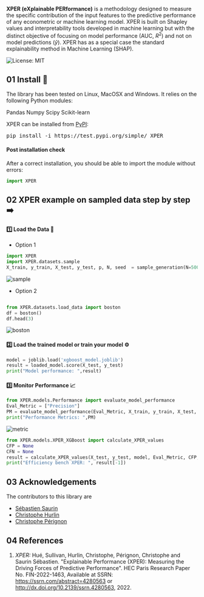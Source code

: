 **XPER (eXplainable PERformance)** is a methodology designed to measure the specific contribution of the input features to the predictive performance of any econometric or machine learning model. XPER is built on Shapley values and interpretability tools developed in machine learning but with the distinct objective of focusing on model performance (AUC, $R^2$) and not on model predictions ($\hat{y}$). XPER has as a special case the standard explainability method in Machine Learning (SHAP).


![License: MIT](https://img.shields.io/badge/License-MIT-yellow.svg)
## 01 Install 🚀
The library has been tested on Linux, MacOSX and Windows. It relies on the following Python modules:

Pandas
Numpy
Scipy
Scikit-learn

XPER can be installed from [PyPI](https://pypi.org/project/XPER):

<pre>
pip install -i https://test.pypi.org/simple/ XPER
</pre>

#### Post installation check
After a correct installation, you should be able to import the module without errors:

```python
import XPER
```

## 02 XPER example on sampled data step by step ➡️


#### 1️⃣ Load the Data 💽

* Option 1 
```python
import XPER
import XPER.datasets.sample
X_train, y_train, X_test, y_test, p, N, seed  = sample_generation(N=500,p=6,seed=123456)
```
![sample](https://i.postimg.cc/59TwZb8r/Sample.png)


* Option 2
```python

from XPER.datasets.load_data import boston
df = boston()
df.head(3)
```

![boston](https://i.postimg.cc/85TyfDZ4/Boston.png)

#### 2️⃣ Load the trained model or train your model ⚙️

```python
model = joblib.load('xgboost_model.joblib')
result = loaded_model.score(X_test, y_test)
print("Model performance: ",result)
```

#### 3️⃣ Monitor Performance 📈

```python
from XPER.models.Performance import evaluate_model_performance
Eval_Metric = ["Precision"]
PM = evaluate_model_performance(Eval_Metric, X_train, y_train, X_test, y_test, model)
print("Performance Metrics: ",PM)
```

![metric](https://i.postimg.cc/Gt5zfDdg/Performance-Metrics.png)

```python
from XPER.models.XPER_XGBoost import calculate_XPER_values
CFP = None
CFN = None
result = calculate_XPER_values(X_test, y_test, model, Eval_Metric, CFP, CFN)
print("Efficiency bench XPER: ", result[-1])
```

## 03 Acknowledgements

The contributors to this library are 
* [Sébastien Saurin](https://papers.ssrn.com/sol3/cf_dev/AbsByAuth.cfm?per_id=4582330)
* [Christophe Hurlin](https://sites.google.com/view/christophe-hurlin/home)
* [Christophe Pérignon](https://www.hec.edu/fr/faculty-research/faculty-directory/faculty-member/perignon-christophe)



## 04 References

1. *XPER:* Hué, Sullivan, Hurlin, Christophe, Pérignon, Christophe and Saurin Sébastien. "Explainable Performance (XPER): Measuring the Driving Forces of Predictive Performance". HEC Paris Research Paper No. FIN-2022-1463, Available at SSRN: https://ssrn.com/abstract=4280563 or http://dx.doi.org/10.2139/ssrn.4280563, 2022.

